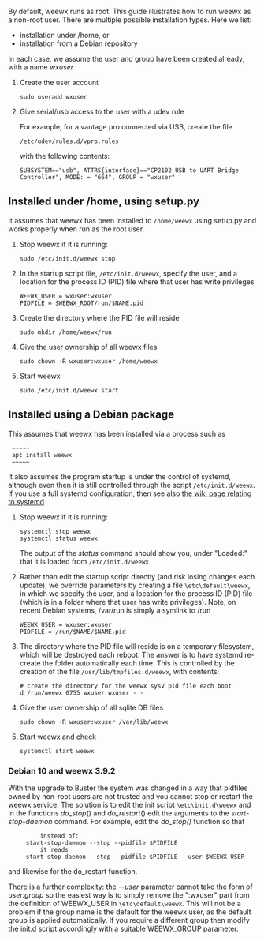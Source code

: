 By default, weewx runs as root.  This guide illustrates how to run weewx as a non-root user. There are multiple possible installation types. Here we list:
* installation under /home, or
* installation from a Debian repository

In each case, we assume the user and group have been created already, with a name _wxuser_

1.  Create the user account

     ~~~~~
     sudo useradd wxuser
     ~~~~~

2.  Give serial/usb access to the user with a udev rule

    For example, for a vantage pro connected via USB, create the file

     ~~~~~
     /etc/udev/rules.d/vpro.rules
     ~~~~~

    with the following contents:

     ~~~~~
     SUBSYSTEM=="usb", ATTRS{interface}=="CP2102 USB to UART Bridge Controller", MODE: = "664", GROUP = "wxuser"
     ~~~~~

## Installed under /home, using setup.py
 It assumes that weewx has been installed to `/home/weewx` using setup.py and works properly when run as the root user.

1.  Stop weewx if it is running:

     ~~~~~
     sudo /etc/init.d/weewx stop
     ~~~~~


3.  In the startup script file, `/etc/init.d/weewx`, specify the user, and a location for
the process ID (PID) file where that user has write privileges

     ~~~~~
     WEEWX_USER = wxuser:wxuser
     PIDFILE = $WEEWX_ROOT/run/$NAME.pid
     ~~~~~

4.  Create the directory where the PID file will reside

     ~~~~~
     sudo mkdir /home/weewx/run
     ~~~~~

5.  Give the user ownership of all weewx files

     ~~~~~
     sudo chown -R wxuser:wxuser /home/weewx
     ~~~~~



7.  Start weewx

     ~~~~~
     sudo /etc/init.d/weewx start
     ~~~~~

## Installed using a Debian package

This assumes that weewx has been installed via a process such as 

     ~~~~~
     apt install weewx
     ~~~~~

It also assumes the program startup is under the control of systemd, although even then it is still controlled through the script  `/etc/init.d/weewx`.  If you use a full systemd configuration, then see also [the wiki page relating to systemd](../systemd#to-run-as-a-non-root-user).

1.  Stop weewx if it is running:

     ~~~~~
     systemctl stop weewx 
     systemctl status weewx 
     ~~~~~
     The output of the _status_ command should show you, under "Loaded:" that it is loaded from `/etc/init.d/weewx`

2.  Rather than edit the startup script directly (and risk losing changes each update), we override parameters by creating a file `\etc\default\weewx`, in which we specify the user, and a location for
the process ID (PID) file (which is in a folder where that user has write privileges). Note, on recent Debian systems, /var/run is simply a symlink to /run

     ~~~~~
     WEEWX_USER = wxuser:wxuser
     PIDFILE = /run/$NAME/$NAME.pid
     ~~~~~

4.  The directory where the PID file will reside is on a temporary filesystem, which will be destroyed each reboot.
The answer is to have systemd re-create the folder automatically each time. This is controlled  by the creation of the file `/usr/lib/tmpfiles.d/weewx`, with contents:

     ~~~~~
    # create the directory for the weewx sysV pid file each boot
    d /run/weewx 0755 wxuser wxuser - -
     ~~~~~

5.  Give the user ownership of all sqlite DB files

     ~~~~~
     sudo chown -R wxuser:wxuser /var/lib/weewx
     ~~~~~

7.  Start weewx and check

     ~~~~~
     systemctl start weewx 
     ~~~~~
### Debian 10 and weewx 3.9.2
With the upgrade to Buster the system was changed in a way that pidfiles owned by non-root users are not trusted and you cannot stop or restart the weewx service.
The solution is to edit the init script `\etc\init.d\weewx` and in the functions _do_stop_() and _do_restart_() edit the arguments to the _start-stop-daemon_ command. For example, edit the _do_stop()_ function so that

~~~~~
         instead of:
     start-stop-daemon --stop --pidfile $PIDFILE
         it reads 
     start-stop-daemon --stop --pidfile $PIDFILE --user $WEEWX_USER
~~~~~

and likewise for the do_restart function.

There is a further complexity: the _--user_ parameter cannot take the form of _user:group_ so the easiest way is to simply remove the ":wxuser" part from the definition of WEEWX_USER in `\etc\default\weewx`.
This will not be a problem  if the group name is the default for the weewx user, as the default group is applied automatically. If you require a different group then modify the init.d script accordingly with a suitable WEEWX_GROUP parameter.